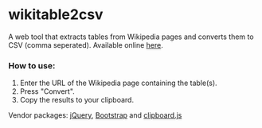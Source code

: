 # wikitable2csv
A web tool that extracts tables from Wikipedia pages and converts them to CSV (comma seperated). Available online [here](http://wikitable2csv.ggor.de/).

### How to use:
1. Enter the URL of the Wikipedia page containing the table(s).
2. Press "Convert".
3. Copy the results to your clipboard.

Vendor packages: [jQuery](http://jquery.com/), [Bootstrap](https://getbootstrap.com/) and [clipboard.js](https://github.com/zenorocha/clipboard.js/)